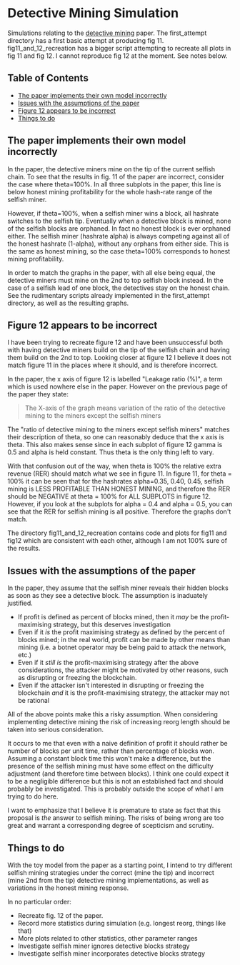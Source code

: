 # Detective Mining Simulation

Simulations relating to the [detective mining](https://eprint.iacr.org/2019/486) paper.
The first_attempt directory has a first basic attempt at producing fig 11. fig11_and_12_recreation has a bigger script attempting to recreate all plots in
fig 11 and fig 12.  I cannot reproduce fig 12 at the moment.  See notes below.

## Table of Contents

  - [The paper implements their own model incorrectly](#the-paper-implements-their-own-model-incorrectly)
  - [Issues with the assumptions of the paper](#issues-with-the-assumptions-of-the-paper)
  - [Figure 12 appears to be incorrect](#figure-12-appears-to-be-incorrect)
  - [Things to do](#things-to-do)

## The paper implements their own model incorrectly

In the paper, the detective miners mine on the tip of the current selfish chain.  To see that the results in fig. 11 of the
paper are incorrect, consider the case where theta=100%.  In all three subplots in the paper, this line is below honest mining
profitability for the whole hash-rate range of the selfish miner.

However, if theta=100%, when a selfish miner wins a block, all hashrate switches to the selfish tip.  Eventually when a
detective block is mined, none of the selfish blocks are orphaned.  In fact no honest block is ever orphaned either.  The
selfish miner (hashrate alpha) is always competing against all of the honest hashrate (1-alpha), without any orphans from either
side.  This is the same as honest mining, so the case theta=100% corresponds to honest mining profitability.

In order to match the graphs in the paper, with all else being equal, the detective miners must mine on the 2nd to top selfish
block instead.  In the case of a selfish lead of one block, the detectives stay on the honest chain.  See the rudimentary scripts
already implemented in the first_attempt directory, as well as the resulting graphs.

## Figure 12 appears to be incorrect

I have been trying to recreate figure 12 and have been unsuccessful both with having detective miners build on the tip of the selfish chain
and having them build on the 2nd to top.  Looking closer at figure 12 I believe it does not match figure 11 in the places where it should,
and is therefore incorrect.

In the paper, the x axis of figure 12 is labelled "Leakage ratio (%)", a term which is used nowhere else in the paper.
However on the previous page of the paper they state:
>The X-axis of the graph means variation of the ratio of the detective mining to the miners except the selfish miners

The "ratio of detective mining to the miners except selfish miners" matches their description of theta, so one can reasonably deduce that the x axis
is theta.  This also makes sense since in each subplot of figure 12 gamma is 0.5 and alpha is held constant.  Thus theta is the only thing left to vary.

With that confusion out of the way, when theta is 100% the relative extra revenue (RER) should match what we see in figure 11.  In figure 11, for theta = 100%
it can be seen that for the hashrates alpha=0.35, 0.40, 0.45, selfish mining is LESS PROFITABLE THAN HONEST MINING, and therefore the RER should be NEGATIVE at
theta = 100% for ALL SUBPLOTS in figure 12.  However, if you look at the subplots for alpha = 0.4 and alpha = 0.5, you can see that the RER for selfish mining
is all positive.  Therefore the graphs don't match.

The directory fig11_and_12_recreation contains code and plots for fig11 and fig12 which are consistent with each other, although I am not 100% sure
of the results.

## Issues with the assumptions of the paper

In the paper, they assume that the selfish miner reveals their hidden blocks as soon as they see a detective block.  The assumption
is inaduately justified.

  - If profit is defined as percent of blocks mined, then it *may* be the profit-maximising strategy, but this deserves investigation
  - Even if it *is* the profit maximising strategy as defined by the percent of blocks mined; in the real world, profit can be
  made by other means than mining (i.e. a botnet operator may be being paid to attack the network,  etc.)
  - Even if it *still is* the profit-maximising strategy after the above considerations, the attacker might be motivated by
  other reasons, such as disrupting or freezing the blockchain.
  - Even if the attacker isn't interested in disrupting or freezing the blockchain *and* it is the profit-maximising strategy,
  the attacker may not be rational

All of the above points make this a risky assumption.  When considering implementing detective mining the risk of increasing reorg
length should be taken into serious consideration.

It occurs to me that even with a naive definition of profit it should rather be number of blocks per unit time, rather than percentage of blocks won.
Assuming a constant block time this won't make a difference, but the presence of the selfish mining must have some effect on the difficulty adjustment (and therefore time between blocks).  I think one could expect it to be a negligible difference but this is not an established fact and should probably be investigated.
This is probably outside the scope of what I am trying to do here.  

I want to emphasize that I believe it is premature to state as fact that this proposal is *the* answer to selfish mining.  The risks of being wrong are too great
and warrant a corresponding degree of scepticism and scrutiny.

## Things to do

With the toy model from the paper as a starting point, I intend to try different selfish mining strategies under the correct (mine the tip) and incorrect (mine 2nd from the tip) detective mining implementations, as well as variations in the honest mining response.

In no particular order:

  - Recreate fig. 12 of the paper.
  - Record more statistics during simulation (e.g. longest reorg, things like that)
  - More plots related to other statistics, other parameter ranges
  - Investigate selfish miner ignores detective blocks strategy
  - Investigate selfish miner incorporates detective blocks strategy
